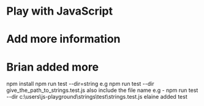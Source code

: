 # Play with JavaScript
# Add more information
# Brian added more

npm install
npm run test --dir=string
e.g  npm run test --dir give_the_path_to_strings.test.js also include the file name 
 e.g - npm run test --dir c:\users\js-playground\strings\test\strings.test.js
 elaine added test